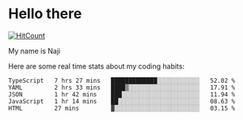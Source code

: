 # Hello there

[![HitCount](http://hits.dwyl.com/na-ji/na-ji.svg)](https://youtu.be/dQw4w9WgXcQ)

My name is Naji

Here are some real time stats about my coding habits:

<!--START_SECTION:waka-->
```text
TypeScript   7 hrs 27 mins   █████████████░░░░░░░░░░░░   52.02 % 
YAML         2 hrs 33 mins   ████▒░░░░░░░░░░░░░░░░░░░░   17.91 % 
JSON         1 hr 42 mins    ███░░░░░░░░░░░░░░░░░░░░░░   11.94 % 
JavaScript   1 hr 14 mins    ██░░░░░░░░░░░░░░░░░░░░░░░   08.63 % 
HTML         27 mins         ▓░░░░░░░░░░░░░░░░░░░░░░░░   03.15 % 
```
<!--END_SECTION:waka-->
